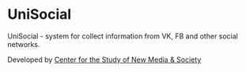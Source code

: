 UniSocial
=========
UniSocial - system for collect information from VK, FB and other social networks.

Developed by [Center for the Study of New Media & Society](http://www.newmediacenter.ru/)